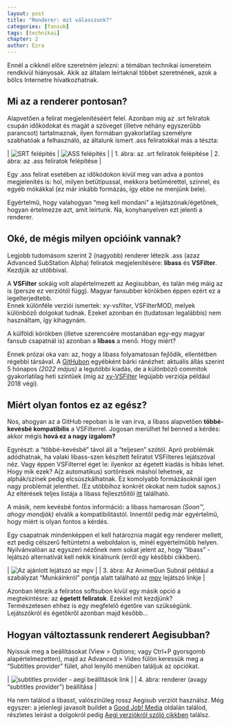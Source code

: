 ```yaml
---
layout: post
title: "Renderer: mit válasszunk?"
categories: [fansub]
tags: [technikai]
chapter: 2
author: Ezra
---
```


Ennél a cikknél előre szeretném jelezni: a témában technikai ismereteim rendkívül hiányosak. Akik az általam leírtaknál többet szeretnének, azok a bölcs Internetre hivatkozhatnak.


## Mi az a renderer pontosan?

Alapvetően a felirat megjelenítéséért felel. Azonban míg az .srt feliratok csupán időkódokat és magát a szöveget (illetve néhány egyszerűbb parancsot) tartalmaznak,
ilyen formában gyakorlatilag személyre szabhatóak a felhasználó, az általunk ismert .ass feliratokkal más a tészta:

| ![SRT felépítés](https://files.catbox.moe/v8xrz0.png) | ![ASS felépítés](https://files.catbox.moe/1hakao.png) |
| 1. ábra: az .srt feliratok felépítése | 2. ábra: az .ass feliratok felépítése |

Egy .ass felirat esetében az időkódokon kívül meg van adva a pontos megjelenítés is: hol, milyen betűtípussal, mekkora betűmérettel, színnel, és egyéb mókákkal (ez már inkább formázás, így ebbe ne menjünk bele).

Egyértelmű, hogy valahogyan “meg kell mondani” a lejátszónak/égetőnek, hogyan értelmezze azt, amit leírtunk. Na, konyhanyelven ezt jelenti a renderer.


## Oké, de mégis milyen opcióink vannak?
Legjobb tudomásom szerint 2 (nagyobb) renderer létezik .ass (azaz Advanced SubStation Alpha) feliratok megjelenítésére: **libass** és **VSFilter**. Kezdjük az utóbbival.

A **VSFilter** sokáig volt alapértelmezett az Aegisubban, és talán még máig az is (persze ez verziótól függ). Magyar fansubber körökben éppen ezért ez a legelterjedtebb.  
Ennek különféle verziói ismertek: xy-vsfilter, VSFilterMOD, melyek különböző dolgokat tudnak. Ezeket azonban én (tudatosan legalábbis) nem használtam, így kihagynám.

A külföldi körökben (illetve szerencsére mostanában egy-egy magyar fansub csapatnál is) azonban a **libass** a menő. Hogy miért?

Ennek prózai oka van: az, hogy a libass folyamatosan fejlődik, ellentétben régebbi társával. A [GitHubon](https://github.com/libass/libass) egyébként bárki ránézhet: aktuális állás szerint 5 hónapos *(2022 május)* a legutóbbi kiadás,
de a különböző commitok gyakorlatilag heti szintűek (míg az [xy-VSFilter](https://github.com/Cyberbeing/xy-VSFilter) legújabb verziója például 2018 végi).


## Miért olyan fontos ez az egész?
Nos, ahogyan az a GitHub repoban is le van írva, a libass alapvetően **többé-kevésbé kompatibilis** a VSFilterrel. Jogosan merülhet fel benned a kérdés: akkor mégis **hová ez a nagy izgalom?**

Egyrészt: a “többé-kevésbé” távol áll a “teljesen” szótól. Apró problémák adódhatnak, ha valaki libass-szen készített feliratot VSFilteres lejátszóval néz. Vagy éppen VSFilterrel éget le: ilyenkor az égetett kiadás is hibás lehet.  
Hogy mik ezek? A(z automatikus) sortörések máshol lehetnek, az alphák/színek pedig elcsúszkálhatnak. Ez komolyabb formázásoknál igen nagy problémát jelenthet.
(Ez utóbbihoz konkrét okokat nem tudok sajnos.)  
Az eltérések teljes listája a libass fejlesztőitől [itt](https://github.com/libass/libass/wiki/Differences-between-Libass-and-VSFilters) található.

A másik, nem kevésbé fontos információ: a libass hamarosan *(Soon™, ahogy mondják)* elválik a kompatibilitástól. Innentől pedig már egyértelmű, hogy miért is olyan fontos a kérdés.

Egy csapatnak mindenképpen el kell határoznia magát egy renderer mellett, ezt pedig célszerű feltüntetni a weboldalon is, minél egyértelműbb helyen.  
Nyilvánvalóan az egyszeri nézőnek nem sokat jelent az, hogy “libass” - lejátszó alternatívát kell nekik kínálnunk (erről egy későbbi cikkben).

| ![Az ajánlott lejátszó az mpv](https://files.catbox.moe/u5s0ff.png) |
| 3. ábra: Az AnimeGun Subnál például a szabályzat “Munkáinkról” pontja alatt található az [mpv](https://mpv.io/) lejátszó linkje |

Azonban létezik a feliratos softsubon kívül egy másik opció a megtekintésre: az **égetett feliratok**. Ezekkel mit kezdjünk?  
Természetesen ehhez is egy megfelelő égetőre van szükségünk. Lejátszókról és égetőkről azonban majd később...


## Hogyan változtassunk renderert Aegisubban?
Nyissuk meg a beállításokat (View > Options; vagy Ctrl+P gyorsgomb alapértelmezetten), majd az Advanced > Video fülön keressük meg a “Subtitles provider” fület, ahol lenyíló menüben találjuk az opciókat.

| ![subtitles provider - aegi beállítások link](https://files.catbox.moe/eykfdx.png) |
| 4. ábra: renderer (avagy “subtitles provider”) beállítása |

Ha nem találod a libasst, valószínűleg rossz Aegisub verziót használsz. Még egyszer: a jelenlegi javasolt buildet a [Good Job! Media](https://www.goodjobmedia.com/fansubbing/) oldalán találod,
részletes leírást a dolgokról pedig [Aegi verziókról szóló cikkben](https://shslezra.wordpress.com/2022/10/07/aegisub-verziok-mi-a-kulonbseg-es-kinek-fontos/) találsz.